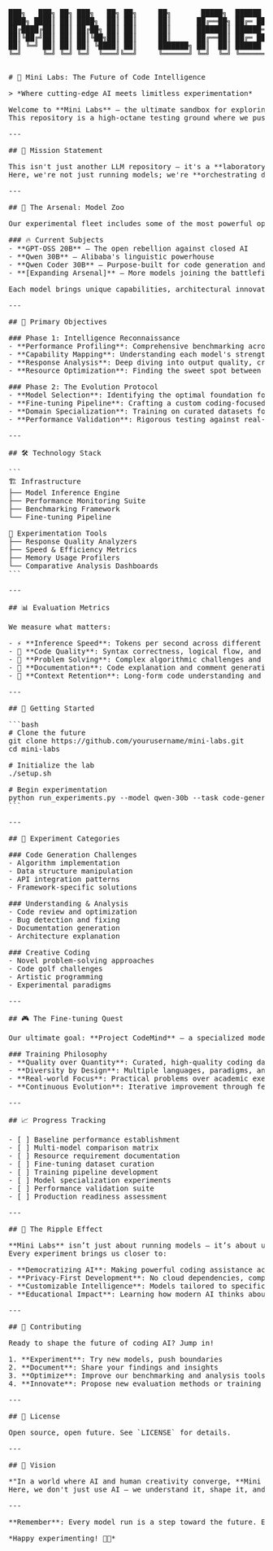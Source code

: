 <pre> 
███╗   ███╗ ██╗ ███╗   ██╗ ██╗     ██╗       █████╗  ██████ ╗  ███████ ╗ 
████╗ ████║ ██║ ████╗  ██║ ██║     ██║      ██╔══██╗ ██╔═ ██ ║  ██╔════╝  
██╔████╔██║ ██║ ██╔██╗ ██║ ██║     ██║      ███████║ ██████══╝  ███████ ╗  
██║╚██╔╝██║ ██║ ██║╚██╗██║ ██║     ██║      ██╔══██║ ██╔═ ██ ╗  ╚════██ ║  
██║ ╚═╝ ██║ ██║ ██║ ╚████║ ██║     ███████╗ ██║  ██║ ██████  ║  ███████ ║  
╚═╝     ╚═╝ ╚═╝ ╚═╝  ╚═══╝╚══╝     ╚══════╝ ╚═╝  ╚═╝ ╚═══════╝   ╚══════╝ 
<pre/>

# 🚀 Mini Labs: The Future of Code Intelligence  

> *Where cutting-edge AI meets limitless experimentation*  

Welcome to **Mini Labs** — the ultimate sandbox for exploring the next generation of Large Language Models!  
This repository is a high-octane testing ground where we push the boundaries of local AI inference, benchmark performance across diverse architectures, and forge the path toward creating specialized coding superintelligence.  

---

## 🌟 Mission Statement  

This isn't just another LLM repository — it's a **laboratory of the future**.  
Here, we're not just running models; we're **orchestrating digital minds**, analyzing their cognitive patterns, and ultimately crafting a fine-tuned coding companion that will revolutionize how we write software.  

---

## 🧠 The Arsenal: Model Zoo  

Our experimental fleet includes some of the most powerful open-source language models available:  

### 🔥 Current Subjects  
- **GPT-OSS 20B** — The open rebellion against closed AI  
- **Qwen 30B** — Alibaba's linguistic powerhouse  
- **Qwen Coder 30B** — Purpose-built for code generation and understanding  
- **[Expanding Arsenal]** — More models joining the battlefield daily  

Each model brings unique capabilities, architectural innovations, and performance characteristics to our testing matrix.  

---

## 🎯 Primary Objectives  

### Phase 1: Intelligence Reconnaissance  
- **Performance Profiling**: Comprehensive benchmarking across coding tasks  
- **Capability Mapping**: Understanding each model's strengths and limitations  
- **Response Analysis**: Deep diving into output quality, creativity, and accuracy  
- **Resource Optimization**: Finding the sweet spot between performance and efficiency  

### Phase 2: The Evolution Protocol  
- **Model Selection**: Identifying the optimal foundation for specialization  
- **Fine-tuning Pipeline**: Crafting a custom coding-focused model  
- **Domain Specialization**: Training on curated datasets for maximum coding prowess  
- **Performance Validation**: Rigorous testing against real-world coding challenges  

---

## 🛠️ Technology Stack  

```
🏗️ Infrastructure
├── Model Inference Engine
├── Performance Monitoring Suite
├── Benchmarking Framework
└── Fine-tuning Pipeline

🔬 Experimentation Tools
├── Response Quality Analyzers
├── Speed & Efficiency Metrics
├── Memory Usage Profilers
└── Comparative Analysis Dashboards
```

---

## 📊 Evaluation Metrics  

We measure what matters:  

- ⚡ **Inference Speed**: Tokens per second across different hardware configurations  
- 🎯 **Code Quality**: Syntax correctness, logical flow, and best practices adherence  
- 🧪 **Problem Solving**: Complex algorithmic challenges and creative solutions  
- 📝 **Documentation**: Code explanation and comment generation capabilities  
- 🔄 **Context Retention**: Long-form code understanding and modification  

---

## 🚀 Getting Started  

```bash
# Clone the future
git clone https://github.com/yourusername/mini-labs.git
cd mini-labs

# Initialize the lab
./setup.sh

# Begin experimentation
python run_experiments.py --model qwen-30b --task code-generation
```  

---

## 🔬 Experiment Categories  

### Code Generation Challenges  
- Algorithm implementation  
- Data structure manipulation  
- API integration patterns  
- Framework-specific solutions  

### Understanding & Analysis  
- Code review and optimization  
- Bug detection and fixing  
- Documentation generation  
- Architecture explanation  

### Creative Coding  
- Novel problem-solving approaches  
- Code golf challenges  
- Artistic programming  
- Experimental paradigms  

---

## 🎮 The Fine-tuning Quest  

Our ultimate goal: **Project CodeMind** — a specialized model that doesn’t just write code, but *thinks* in code.  

### Training Philosophy  
- **Quality over Quantity**: Curated, high-quality coding datasets  
- **Diversity by Design**: Multiple languages, paradigms, and complexity levels  
- **Real-world Focus**: Practical problems over academic exercises  
- **Continuous Evolution**: Iterative improvement through feedback loops  

---

## 📈 Progress Tracking  

- [ ] Baseline performance establishment  
- [ ] Multi-model comparison matrix  
- [ ] Resource requirement documentation  
- [ ] Fine-tuning dataset curation  
- [ ] Training pipeline development  
- [ ] Model specialization experiments  
- [ ] Performance validation suite  
- [ ] Production readiness assessment  

---

## 🌊 The Ripple Effect  

**Mini Labs** isn’t just about running models — it’s about understanding the future of AI-assisted development.  
Every experiment brings us closer to:  

- **Democratizing AI**: Making powerful coding assistance accessible locally  
- **Privacy-First Development**: No cloud dependencies, complete data sovereignty  
- **Customizable Intelligence**: Models tailored to specific coding styles and preferences  
- **Educational Impact**: Learning how modern AI thinks about code  

---

## 🤝 Contributing  

Ready to shape the future of coding AI? Jump in!  

1. **Experiment**: Try new models, push boundaries  
2. **Document**: Share your findings and insights  
3. **Optimize**: Improve our benchmarking and analysis tools  
4. **Innovate**: Propose new evaluation methods or training techniques  

---

## 📝 License  

Open source, open future. See `LICENSE` for details.  

---

## 🔮 Vision  

*"In a world where AI and human creativity converge, **Mini Labs** stands as a testament to the democratization of artificial intelligence.  
Here, we don't just use AI — we understand it, shape it, and make it our own."*  

---  

**Remember**: Every model run is a step toward the future. Every benchmark is a lesson learned. Every fine-tuning iteration brings us closer to the perfect coding companion.  

*Happy experimenting! 🧪✨*  
